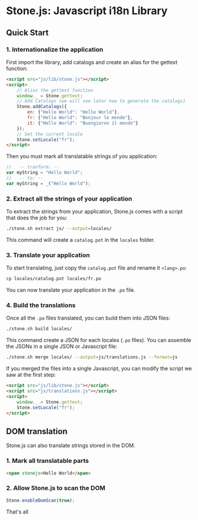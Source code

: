 # Stone.js: Javascript i18n Library


## Quick Start

### 1. Internationalize the application

First import the library, add catalogs and create an alias for the gettext function:

```html
<script src="js/lib/stone.js"></script>
<script>
    // Alias the gettext function
    window._ = Stone.gettext;
    // Add Catalogs (we will see later how to generate the catalogs)
    Stone.addCatalogs({
        en: {"Hello World": "Hello World"},
        fr: {"Hello World": "Bonjour le monde"},
        it: {"Hello World": "Buongiorno il mondo"}
    });
    // Set the current locale
    Stone.setLocale("fr");
</script>
```

Then you must mark all translatable strings of you application:

```javascript
//   -- tranform: --
var myString = "Hello World";
//   -- to: --
var myString = _("Hello World");
```


### 2. Extract all the strings of your application

To extract the strings from your application, Stone.js comes with a script that does the job for you:

```bash
./stone.sh extract js/ --output=locales/
```

This command will create a `catalog.pot` in the `locales` folder.


### 3. Translate your application

To start translating, just copy the `catalog.pot` file and rename it `<lang>.po`:

```bash
cp locales/catalog.pot locales/fr.po
```

You can now translate your application in the `.po` file.


### 4. Build the translations

Once all the `.po` files translated, you can build them into JSON files:

```bash
./stone.sh build locales/
```

This command create a JSON for each locales (`.po` files). You can assemble the JSONs in a single JSON or Javascript file:

```bash
./stone.sh merge locales/ --output=js/translations.js --format=js
```

If you merged the files into a single Javascript, you can modify the script we saw at the first step:

```html
<script src="js/lib/stone.js"></script>
<script src="js/translations.js"></script>
<script>
    window._ = Stone.gettext;
    Stone.setLocale("fr");
</script>
```


## DOM translation

Stone.js can also translate strings stored in the DOM.


### 1. Mark all translatable parts

```html
<span stonejs>Hello World</span>
```

### 2. Allow Stone.js to scan the DOM
```javascript
Stone.enableDomScan(true);
```

That's all

